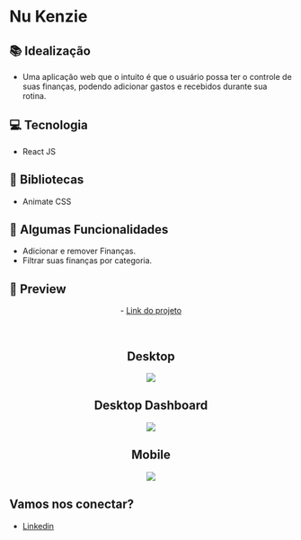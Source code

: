 # Nu Kenzie

## 📚 Idealização 
- Uma aplicação web que o intuito é que o usuário possa ter o controle de suas finanças, podendo adicionar gastos e recebidos durante sua rotina.

## 💻 Tecnologia
- React JS

## 🔮 Bibliotecas
- Animate CSS
 
## 🔆 Algumas Funcionalidades
- Adicionar e remover Finanças.
- Filtrar suas finanças por categoria.

## 📱 Preview 
<p align="center"> - <a href="https://nu-kenzie-six-peach.vercel.app/">Link do projeto</a> </p>
<br>

<h2 align="center"> Desktop </h2>

<p align="center">
  <img src="https://i.imgur.com/6BG7S5l.png">
</p>

<h2 align="center"> Desktop Dashboard</h2>

<p align="center">
  <img src="https://i.imgur.com/JNqnTZY.png">
</p>

<h2 align="center"> Mobile </h2>

<p align="center">
  <img src="https://i.imgur.com/uODlN4q.png">
</p>

## Vamos nos conectar?
- [Linkedin](https://www.linkedin.com/in/gabrielmalafaia/)
